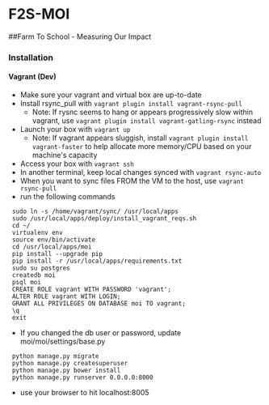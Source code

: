 # F2S-MOI
##Farm To School - Measuring Our Impact

### Installation
#### Vagrant (Dev)
 * Make sure your vagrant and virtual box are up-to-date
 * Install rsync_pull with `vagrant plugin install vagrant-rsync-pull`
   * Note: If rysnc seems to hang or appears progressively slow within vagrant, use  `vagrant plugin install vagrant-gatling-rsync` instead
 * Launch your box with `vagrant up`
   * Note: If vagrant appears sluggish, install `vagrant plugin install vagrant-faster` to help allocate more memory/CPU based on your machine's capacity
 * Access your box with `vagrant ssh`
 * In another terminal, keep local changes synced with `vagrant rsync-auto`
 * When you want to sync files FROM the VM to the host, use `vagrant rsync-pull`
 * run the following commands
```
 sudo ln -s /home/vagrant/sync/ /usr/local/apps
 sudo /usr/local/apps/deploy/install_vagrant_reqs.sh
 cd ~/
 virtualenv env
 source env/bin/activate
 cd /usr/local/apps/moi
 pip install --upgrade pip
 pip install -r /usr/local/apps/requirements.txt
 sudo su postgres
 createdb moi
 psql moi
 CREATE ROLE vagrant WITH PASSWORD 'vagrant';
 ALTER ROLE vagrant WITH LOGIN;
 GRANT ALL PRIVILEGES ON DATABASE moi TO vagrant;
 \q
 exit
```
* If you changed the db user or password, update moi/moi/settings/base.py
```
 python manage.py migrate
 python manage.py createsuperuser
 python manage.py bower install
 python manage.py runserver 0.0.0.0:8000
```
* use your browser to hit localhost:8005
